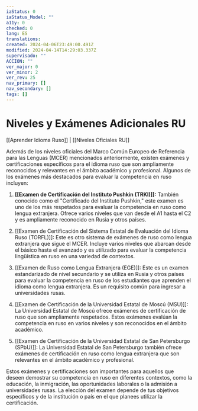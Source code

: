 ```yaml
---
iaStatus: 0
iaStatus_Model: ""
a11y: 0
checked: 0
lang: ES
translations: 
created: 2024-04-06T23:49:00.491Z
modified: 2024-04-14T14:29:03.337Z
supervisado: ""
ACCION: ""
ver_major: 0
ver_minor: 2
ver_rev: 25
nav_primary: []
nav_secondary: []
tags: []
---
```

# Niveles y Exámenes Adicionales RU

[[Aprender Idioma Ruso]] | [[Niveles Oficiales RU]] 

Además de los niveles oficiales del Marco Común Europeo de Referencia para las Lenguas (MCER) mencionados anteriormente, existen exámenes y certificaciones específicos para el idioma ruso que son ampliamente reconocidos y relevantes en el ámbito académico y profesional. Algunos de los exámenes más destacados para evaluar la competencia en ruso incluyen:

1. **[[Examen de Certificación del Instituto Pushkin (TRKI)]]:** También conocido como el "Certificado del Instituto Pushkin," este examen es uno de los más respetados para evaluar la competencia en ruso como lengua extranjera. Ofrece varios niveles que van desde el A1 hasta el C2 y es ampliamente reconocido en Rusia y otros países.
    
2. [[Examen de Certificación del Sistema Estatal de Evaluación del Idioma Ruso (TORFL)]]: Este es otro sistema de exámenes de ruso como lengua extranjera que sigue el MCER. Incluye varios niveles que abarcan desde el básico hasta el avanzado y es utilizado para evaluar la competencia lingüística en ruso en una variedad de contextos.
    
3. [[Examen de Ruso como Lengua Extranjera (EGE)]]: Este es un examen estandarizado de nivel secundario y se utiliza en Rusia y otros países para evaluar la competencia en ruso de los estudiantes que aprenden el idioma como lengua extranjera. Es un requisito común para ingresar a universidades rusas.
    
4. [[Examen de Certificación de la Universidad Estatal de Moscú (MSU)]]: La Universidad Estatal de Moscú ofrece exámenes de certificación de ruso que son ampliamente respetados. Estos exámenes evalúan la competencia en ruso en varios niveles y son reconocidos en el ámbito académico.
    
5. [[Examen de Certificación de la Universidad Estatal de San Petersburgo (SPbU)]]: La Universidad Estatal de San Petersburgo también ofrece exámenes de certificación en ruso como lengua extranjera que son relevantes en el ámbito académico y profesional.
    

Estos exámenes y certificaciones son importantes para aquellos que deseen demostrar su competencia en ruso en diferentes contextos, como la educación, la inmigración, las oportunidades laborales o la admisión a universidades rusas. La elección del examen depende de tus objetivos específicos y de la institución o país en el que planees utilizar la certificación.